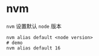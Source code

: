 # nvm

`nvm` 设置默认 `node` 版本

```shell
nvm alias default <node version>
# demo
nvm alias default 16
```
